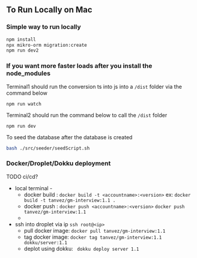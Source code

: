 ## To Run Locally on Mac

### Simple way to run locally 
```bash
npm install
npx mikro-orm migration:create
npm run dev2
```

### If you want more faster loads after you install the node_modules
Terminal1 should run the conversion ts into js into a `/dist` folder via the command below

```base
npm run watch
```

Terminal2 should run the command below to call the `/dist` folder

```
npm run dev
```

To seed the database after the database is created

```bash
bash ./src/seeder/seedScript.sh
```

### Docker/Droplet/Dokku deployment
TODO ci/cd?
- local terminal - 
  - docker build : `docker build -t <accountname>:<version>` ex: `docker build -t tanvez/gm-interview:1.1 .`
  - docker push : `docker push <accountname>:<version>` `docker push  tanvez/gm-interview:1.1`
  - 
- ssh into droplet via ip `ssh root@<ip>`    
  - pull docker image: `docker pull tanvez/gm-interview:1.1`
  - tag docker image: `docker tag tanvez/gm-interview:1.1 dokku/server:1.1`
  - deplot using dokku: ` dokku deploy server 1.1`